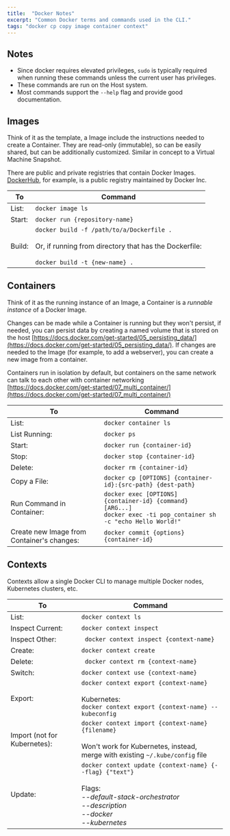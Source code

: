 ```yaml
---
title:  "Docker Notes"
excerpt: "Common Docker terms and commands used in the CLI."
tags: "docker cp copy image container context"
---
```


## Notes

* Since docker requires elevated privileges, `sudo` is typically required when running these commands unless the current user has privileges.
* These commands are run on the Host system.
* Most commands support the `--help` flag and provide good documentation.

## Images

Think of it as the template, a Image include the instructions needed to create a Container. They are read-only (immutable), so can be easily shared, but can be additionally customized. Similar in concept to a Virtual Machine Snapshot.

There are public and private registries that contain Docker Images. [DockerHub](https://hub.docker.com/), for example, is a public registry maintained by Docker Inc.


| To | Command |
|-|-|
| List: | ``` docker image ls ``` |
| Start: | ``` docker run {repository-name} ```|
| Build: | `docker build -f /path/to/a/Dockerfile .` <br /><br />Or, if running from directory that has the Dockerfile:<br /> <br />`docker build -t {new-name} .` |

## Containers

Think of it as the running instance of an Image, a Container is a *runnable instance* of a Docker Image. 

Changes can be made while a Container is running but they won't persist, if needed, you can persist data by creating a named volume that is stored on the host [https://docs.docker.com/get-started/05_persisting_data/](https://docs.docker.com/get-started/05_persisting_data/). If changes are needed to the Image (for example, to add a webserver), you can create a new image from a container. 

Containers run in isolation by default, but containers on the same network can talk to each other with container networking [https://docs.docker.com/get-started/07_multi_container/](https://docs.docker.com/get-started/07_multi_container/)



| To | Command |
|-|-|
| List: | ``` docker container ls ``` |
| List Running: | ``` docker ps ``` |
| Start: | ``` docker run {container-id} ``` |
| Stop: | ``` docker stop {container-id} ``` |
| Delete: | ``` docker rm {container-id} ``` |
| Copy a File: | ``` docker cp [OPTIONS] {container-id}:{src-path} {dest-path} ``` |
| Run Command in Container: | ``` docker exec [OPTIONS] {container-id} {command} [ARG...] ``` <br /> ```docker exec -ti pop_container sh -c "echo Hello World!"``` |
| Create new Image from Container's changes: | ```docker commit {options} {container-id} ```|

## Contexts

Contexts allow a single Docker CLI to manage multiple Docker nodes, Kubernetes clusters, etc.

| To | Command |
|-|-|
| List: | ``` docker context ls ``` |
| Inspect Current: | ``` docker context inspect ``` |
| Inspect Other: | ``` docker context inspect {context-name}``` |
| Create: | ``` docker context create ``` |
| Delete: | ``` docker context rm {context-name}``` |
| Switch: | ``` docker context use {context-name} ``` |
| Export: | ``` docker context export {context-name} ``` <br /><br />Kubernetes: <br />``` docker context export {context-name} --kubeconfig ``` |
| Import (not for Kubernetes): | ``` docker context import {context-name} {filename} ``` <br/><br/>Won't work for Kubernetes, instead, merge with existing `~/.kube/config` file |
| Update: | ```docker context update {context-name} {--flag} {"text"}``` <br /><br />Flags: <br /> *--default-stack-orchestrator* <br /> *--description* <br />*--docker* <br /> *--kubernetes*|

